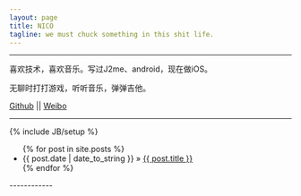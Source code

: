 ```yaml
---
layout: page
title: NICO
tagline: we must chuck something in this shit life.
---
```


------------

喜欢技术，喜欢音乐。写过J2me、android，现在做iOS。

无聊时打打游戏，听听音乐，弹弹吉他。

[Github](https://github.com/demonnico)      ||
[Weibo](http://weibo.com/demont)  	

------------

{% include JB/setup %}

<ul class="posts">
  {% for post in site.posts %}
    <li><span>{{ post.date | date_to_string }}</span> &raquo; <a href="{{ BASE_PATH }}{{ post.url }}">{{ post.title }}</a></li>
  {% endfor %}
</ul>
------------

<!--## To-Do

This theme is still unfinished. If you'd like to be added as a contributor, [please fork](http://github.com/plusjade/jekyll-bootstrap)!
We need to clean up the themes, make theme usage guides with theme-specific markup examples.-->


